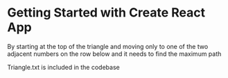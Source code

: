 # Getting Started with Create React App

By starting at the top of the triangle and moving only to one of the two adjacent numbers on the row below and it needs to find the maximum path

Triangle.txt is included in the codebase
